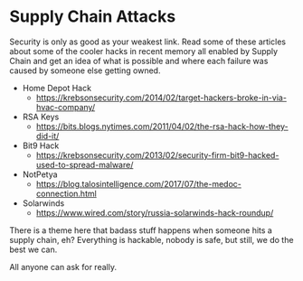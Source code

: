 # Supply Chain Attacks
Security is only as good as your weakest link. Read some of these articles about some of the cooler hacks in recent memory all enabled by Supply Chain and get an idea of what is possible and where each failure was caused by someone else getting owned. 

* Home Depot Hack
  * <https://krebsonsecurity.com/2014/02/target-hackers-broke-in-via-hvac-company/>
* RSA Keys
  * <https://bits.blogs.nytimes.com/2011/04/02/the-rsa-hack-how-they-did-it/>
* Bit9 Hack
  * <https://krebsonsecurity.com/2013/02/security-firm-bit9-hacked-used-to-spread-malware/>
* NotPetya
  * <https://blog.talosintelligence.com/2017/07/the-medoc-connection.html>
* Solarwinds
  * <https://www.wired.com/story/russia-solarwinds-hack-roundup/>

There is a theme here that badass stuff happens when someone hits a supply chain, eh? Everything is hackable, nobody is safe, but still, we do the best we can. 

All anyone can ask for really.
	  